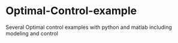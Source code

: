 # Optimal-Control-example
Several Optimal control examples with python and matlab including modeling and control
